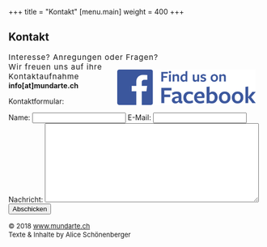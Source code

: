 +++
title = "Kontakt"
[menu.main]
weight = 400
+++

<h2>Kontakt</h2>
<span style="letter-spacing: 1px; font-size: 15px"> 
Interesse? Anregungen oder Fragen? </br>
<a target="_blank" title="find us on Facebook" href="https://www.facebook.com/Mundarte-465771130541196/"> <img src="/images/fbbutt.png" style="float: right; margin: 15px;"> </a>
Wir freuen uns auf ihre Kontaktaufnahme </span></br>
<b>info[at]mundarte.ch </b></br>

Kontaktformular:
<p>
<form action="//formspree.io/info@mundarte.ch" method="POST">
	<label for="name">Name:</label>
    <input type="text" name="name">
	<label for="email">E-Mail:</label>
    <input type="email" name="_replyto">
	<label for="content">Nachricht:</label>
	<textarea name="content" rows="10" cols="50"></textarea>
    <input type="submit" value="Abschicken">
	<input type="hidden" name="_next" value="http://mundarte.ch/message-sent" />
</form></p>

<FONT SIZE="2">© 2018 www.mundarte.ch
</br>Texte & Inhalte by Alice Schönenberger </br>

